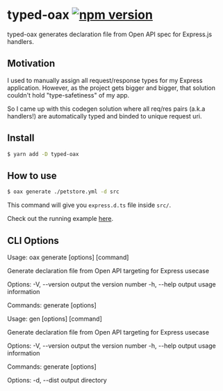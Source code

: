 # typed-oax [![npm version](https://badge.fury.io/js/typed-oax.svg)](https://badge.fury.io/js/typed-oax)

typed-oax generates declaration file from Open API spec for Express.js handlers.

## Motivation

I used to manually assign all request/response types for my Express application.
However, as the project gets bigger and bigger, that solution couldn't hold "type-safetiness" of my app.

So I came up with this codegen solution where all req/res pairs (a.k.a handlers!) are automatically typed and binded to unique request uri.

## Install

```sh
$ yarn add -D typed-oax
```

## How to use

```sh
$ oax generate ./petstore.yml -d src
```

This command will give you `express.d.ts` file inside `src/`.

Check out the running example [here](./example).

## CLI Options

Usage: oax generate [options] [command]

Generate declaration file from Open API targeting for Express usecase

Options:
  -V, --version              output the version number
  -h, --help                 output usage information

Commands:
  generate [options] <file>

Usage: gen [options] [command]

Generate declaration file from Open API targeting for Express usecase

Options:
  -V, --version              output the version number
  -h, --help                 output usage information

Commands:
  generate [options] <file>

  Options:
    -d, --dist <dist>        output directory
